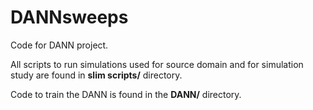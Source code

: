 # DANNsweeps

Code for DANN project.

All scripts to run simulations used for source domain and for simulation study are found in **slim scripts/** directory.

Code to train the DANN is found in the **DANN/** directory.

